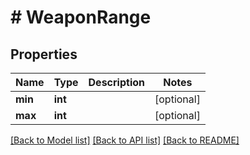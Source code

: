 # # WeaponRange

## Properties

Name | Type | Description | Notes
------------ | ------------- | ------------- | -------------
**min** | **int** |  | [optional]
**max** | **int** |  | [optional]

[[Back to Model list]](../../README.md#models) [[Back to API list]](../../README.md#endpoints) [[Back to README]](../../README.md)
